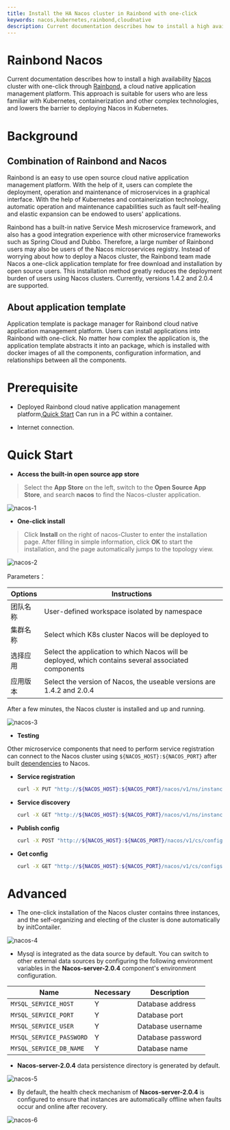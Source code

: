 ```yaml
---
title: Install the HA Nacos cluster in Rainbond with one-click
keywords: nacos,kubernetes,rainbond,cloudnative
description: Current documentation describes how to install a high availability Nacos cluster with one click through Rainbond, a cloud native application management platform.
---
```


# Rainbond Nacos

Current documentation describes how to install a high availability [Nacos](https://nacos.io) cluster with one-click through [Rainbond](https://www.rainbond.com/?channel=nacos), a cloud native application management platform. This approach is suitable for users who are less familiar with Kubernetes, containerization and other complex technologies, and lowers the barrier to deploying Nacos in Kubernetes.

# Background

## Combination of Rainbond and Nacos

Rainbond is an easy to use open source cloud native application management platform. With the help of it, users can complete the deployment, operation and maintenance of microservices in a graphical interface. With the help of Kubernetes and containerization technology, automatic operation and maintenance capabilities such as fault self-healing and elastic expansion can be endowed to users' applications.

Rainbond has a built-in native Service Mesh microservice framework, and also has a good integration experience with other microservice frameworks such as Spring Cloud and Dubbo. Therefore, a large number of Rainbond users may also be users of the Nacos microservices registry. Instead of worrying about how to deploy a Nacos cluster, the Rainbond team made Nacos a one-click application template for free download and installation by open source users. This installation method greatly reduces the deployment burden of users using Nacos clusters. Currently, versions 1.4.2 and 2.0.4 are supported.

## About application template

Application template is package manager for Rainbond cloud native application management platform. Users can install applications into Rainbond with one-click. No matter how complex the application is, the application template abstracts it into an package, which is installed with docker images of all the components, configuration information, and relationships between all the components.

# Prerequisite

- Deployed Rainbond cloud native application management platform,[Quick Start](https://www.rainbond.com/docs/quick-start/quick-install/?channel=nacos) Can run in a PC within a container.

- Internet connection.

# Quick Start

* **Access the built-in open source app store**

> Select the **App Store** on the left, switch to the **Open Source App Store**, and search **nacos** to find the Nacos-cluster application.

![nacos-1](https://static.goodrain.com/wechat/nacos-cluster/nacos-cluster-1.png)

* **One-click install**

> Click **Install** on the right of nacos-Cluster to enter the installation page. After filling in simple information, click **OK** to start the installation, and the page automatically jumps to the topology view.

![nacos-2](https://static.goodrain.com/wechat/nacos-cluster/nacos-cluster-2.png)

Parameters：

| Options | Instructions                                                                                         |
| ------- | ---------------------------------------------------------------------------------------------------- |
| 团队名称    | User-defined workspace isolated by namespace                                                         |
| 集群名称    | Select which K8s cluster Nacos will be deployed to                                                   |
| 选择应用    | Select the application to which Nacos will be deployed, which contains several associated components |
| 应用版本    | Select the version of Nacos, the useable versions are 1.4.2 and 2.0.4                                |

After a few minutes, the Nacos cluster is installed and up and running.

![nacos-3](https://static.goodrain.com/wechat/nacos-cluster/nacos-cluster-3.png)

* **Testing**

Other microservice components that need to perform service registration can connect to the Nacos cluster using `${NACOS_HOST}:${NACOS_PORT}` after built [dependencies](https://www.rainbond.com/docs/use-manual/user-manual/component-connection/regist_and_discover) to Nacos.

* **Service registration**
  
  ```bash
  curl -X PUT "http://${NACOS_HOST}:${NACOS_PORT}/nacos/v1/ns/instance?serviceName=nacos.naming.serviceName&ip=20.18.7.10&port=8080"
  ```

* **Service discovery**
  
  ```bash
  curl -X GET "http://${NACOS_HOST}:${NACOS_PORT}/nacos/v1/ns/instance/list?serviceName=nacos.naming.serviceName"
  ```

* **Publish config**
  
  ```bash
  curl -X POST "http://${NACOS_HOST}:${NACOS_PORT}/nacos/v1/cs/configs?dataId=nacos.cfg.dataId&group=test&content=helloWorld"
  ```

* **Get config**
  
  ```bash
  curl -X GET "http://${NACOS_HOST}:${NACOS_PORT}/nacos/v1/cs/configs?dataId=nacos.cfg.dataId&group=test"
  ```

# Advanced

- The one-click installation of the Nacos cluster contains three instances, and the self-organizing and electing of the cluster is done automatically by initContailer.

![nacos-4](https://static.goodrain.com/wechat/nacos-cluster/nacos-cluster-4.png)

- Mysql is integrated as the data source by default. You can switch to other external data sources by configuring the following environment variables in the **Nacos-server-2.0.4** component's environment configuration.

| Name                     | Necessary | Description       |
| ------------------------ | --------- | ----------------- |
| `MYSQL_SERVICE_HOST`     | Y         | Database address  |
| `MYSQL_SERVICE_PORT`     | Y         | Database port     |
| `MYSQL_SERVICE_USER`     | Y         | Database username |
| `MYSQL_SERVICE_PASSWORD` | Y         | Database password |
| `MYSQL_SERVICE_DB_NAME`  | Y         | Database name     |

- **Nacos-server-2.0.4** data persistence directory is generated by default.

![nacos-5](https://static.goodrain.com/wechat/nacos-cluster/nacos-cluster-5.png)

- By default, the health check mechanism of **Nacos-server-2.0.4** is configured to ensure that instances are automatically offline when faults occur and online after recovery.

![nacos-6](https://static.goodrain.com/wechat/nacos-cluster/nacos-cluster-6.png)
